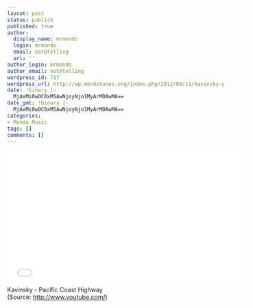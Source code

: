 ```yaml
---
layout: post
status: publish
published: true
author:
  display_name: mrmondo
  login: mrmondo
  email: not@telling
  url: ''
author_login: mrmondo
author_email: not@telling
wordpress_id: 717
wordpress_url: http://wp.mondotunes.org/index.php/2012/08/11/kavinsky-pacific-coast-highway/
date: !binary |-
  MjAxMi0wOC0xMSAwNjoyNjo1MyArMDAwMA==
date_gmt: !binary |-
  MjAxMi0wOC0xMSAwNjoyNjo1MyArMDAwMA==
categories:
- Mondo Music
tags: []
comments: []
---
```

<iframe width="560" height="315" src="//www.youtube.com/embed/-5FKNViujeM" frameborder="0"> </iframe>
Kavinsky - Pacific Coast Highway
<div class="attribution">(<span>Source:</span> <a href="http://www.youtube.com/">http://www.youtube.com/</a>)</div>
